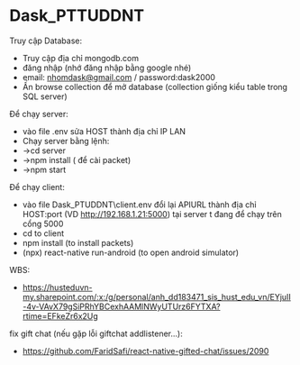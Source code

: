 # Dask_PTTUDDNT

Truy cập Database:
- Truy cập địa chỉ mongodb.com
- đăng nhập (nhớ đăng nhập bằng google nhé) 
- email: nhomdask@gmail.com   /    password:dask2000
- Ấn browse collection để mở database (collection giống kiểu table trong SQL server)

Để chạy server:
- vào file .env sửa HOST thành địa chỉ IP LAN
- Chạy server bằng lệnh:
- ->cd server
- ->npm install ( để cài packet)
- ->npm start

Để chạy client:
- vào file Dask_PTUDDNT\client\.env đổi lại APIURL thành địa chỉ HOST:port (VD http://192.168.1.21:5000) tại server t đang để chạy trên cổng 5000
- cd to client
- npm install (to install packets)
- (npx) react-native run-android (to open android simulator)

WBS:
- https://husteduvn-my.sharepoint.com/:x:/g/personal/anh_dd183471_sis_hust_edu_vn/EYjuII-4v-VAvX79gSiPRhYBCexhAAMlNWyUTUrz6FYTXA?rtime=EFkeZr6x2Ug

fix gift chat (nếu gặp lỗi giftchat addlistener...):
- https://github.com/FaridSafi/react-native-gifted-chat/issues/2090
